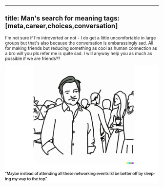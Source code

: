 
---
title: Man's search for meaning
tags: [meta,career,choices,conversation]
---

I'm not sure if I'm introverted or not - I do get a little uncomfortable in large groups but that's also because the conversation is embarassingly sad. All for making friends but reducing something as cool as human connection as a bro will you pls refer me is quite sad. I will anyway help you as much as possible if we are friends??



![Alt text](image_32.png)